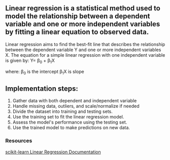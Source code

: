 ## Linear regression is a statistical method used to model the relationship between a dependent variable and one or more independent variables by fitting a linear equation to observed data.
Linear regression aims to find the best-fit line that describes the relationship between the dependent variable Y and one or more independent variables X. The equation for a simple linear regression with one independent variable is given by:
Y= β<sub>0</sub> + β<sub>1</sub>X

where:
β<sub>0</sub> is the intercept
β<sub>1</sub>X is slope 

## Implementation steps:
<ol>
  <li>Gather data with both dependent and independent variable</li>
  <li>Handle missing data, outliers, and scale/normalize if needed</li>
  <li>Divide the dataset into training and testing sets.</li>
  <li>Use the training set to fit the linear regression model.</li>
  <li>Assess the model's performance using the testing set.</li>
  <li>Use the trained model to make predictions on new data.</li>
</ol>

### Resources
[scikit-learn Linear Regression Documentation](http://scikit-learn.org/stable/modules/generated/sklearn.linear_model.LinearRegression.html)


